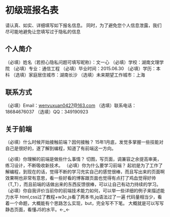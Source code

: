 # 初级班报名表

请认真、如实、详细填写如下报名信息。
同时，为了避免您个人信息泄露，我们尽可能地避免让您填写过于隐私的信息

## 个人简介

（必填）姓名（若担心隐私问题可填写昵称）：文一心
（必填）学校：湖南文理学院
（必填）专业：通信工程
（必填）毕业时间：2015.06.30
（必填）学历：本科
（选填）家庭居住城市：湖南长沙
（选填）未来期望工作城市：上海

## 联系方式

（必填）Email：wenyuxuan0427@163.com 
（选填）联系电话：18684676037
（选填）QQ：349190923

## 关于前端

（必填）什么时候开始接触前端？因何接触？
15年1月底，发觉多掌握一些技能对自己是很好的，遂了解到编程，知道了有前端这一方向。

（必填）你理解的前端是做些什么事情？
切图，写页面，调兼容之余提高审美，练习设计，不断吸收新技术。
（必填）你为什么要学习前端？
起初是为了工作了解编程，到现在的话，觉得不断的学习充实自己的感觉很棒，而且写出来的页面啊效果啊也非常有意思，看一些好看的博客跟页面也觉得有点打了鸡血觉得好帅（T_T），而且前端的话做出来的东西反馈很棒，可以让自己有动力持续的学习。
（必填）你自我评价当前你的前端技术能力如何，可以举一些详细的例子来描述能力水平
html,css过了教程+w3c,js看了两本书,jq语法过了一遍
代码量相当少，看着一个命题，大概能有个思路怎么实现，but，完全写不下笔。
大概就是可以写写静态页面，看懂JS的水平。←_←
